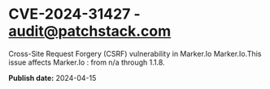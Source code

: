 # CVE-2024-31427 - audit@patchstack.com

Cross-Site Request Forgery (CSRF) vulnerability in Marker.Io Marker.Io.This issue affects Marker.Io : from n/a through 1.1.8.



**Publish date:** 2024-04-15
